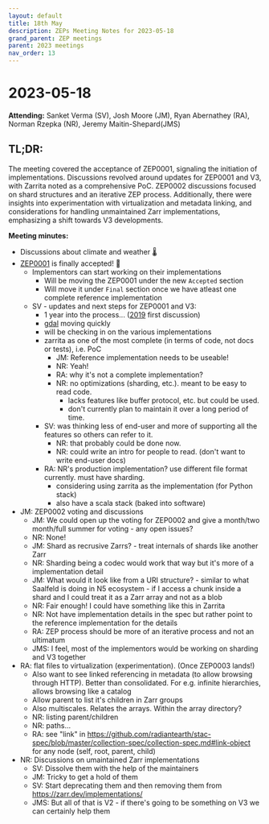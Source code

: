 ```yaml
---
layout: default
title: 18th May
description: ZEPs Meeting Notes for 2023-05-18
grand_parent: ZEP meetings
parent: 2023 meetings
nav_order: 13
---
```


# 2023-05-18

**Attending:** Sanket Verma (SV), Josh Moore (JM), Ryan Abernathey (RA), Norman Rzepka (NR), Jeremy Maitin-Shepard(JMS)

## TL;DR:

The meeting covered the acceptance of ZEP0001, signaling the initiation of implementations. Discussions revolved around updates for ZEP0001 and V3, with Zarrita noted as a comprehensive PoC. ZEP0002 discussions focused on shard structures and an iterative ZEP process. Additionally, there were insights into experimentation with virtualization and metadata linking, and considerations for handling unmaintained Zarr implementations, emphasizing a shift towards V3 developments.

**Meeting minutes:**

- Discussions about climate and weather 🌡️
- [ZEP0001](https://github.com/zarr-developers/zarr-specs/issues/227) is finally accepted! 🎉
    - Implementors can start working on their implementations
      - Will be moving the ZEP0001 under the new `Accepted` section
      - Will move it under `Final` section once we have atleast one complete reference implementation
    - SV - updates and next steps for ZEP0001 and V3:
      - 1 year into the process... ([2019](https://zarr.dev/blog/v3-update/) first discussion)
      - [gdal](https://github.com/OSGeo/gdal/pull/7706) moving quickly
      - will be checking in on the various implementations
      - zarrita as one of the most complete (in terms of code, not docs or tests), i.e. PoC
        - JM: Reference implementation needs to be useable!
        - NR: Yeah!
        - RA: why it's not a complete implementation?
        - NR: no optimizations (sharding, etc.). meant to be easy to read code.
          - lacks features like buffer protocol, etc. but could be used.
          - don't currently plan to maintain it over a long period of time.
      - SV: was thinking less of end-user and more of supporting all the features so others can refer to it.
        - NR: that probably could be done now.
        - NR: could write an intro for people to read. (don't want to write end-user docs)
      - RA: NR's production implementation? use different file format currently. must have sharding.
        - considering using zarrita as the implementation (for Python stack)
        - also have a scala stack (baked into software)
- JM: ZEP0002 voting and discussions
    - JM: We could open up the voting for ZEP0002 and give a month/two month/full summer for voting - any open issues?
    - NR: None!
    - JM: Shard as recrusive Zarrs? - treat internals of shards like another Zarr
    - NR: Sharding being a codec would work that way but it's more of a implementation detail
    - JM: What would it look like from a URI structure? - similar to what Saalfeld is doing in N5 ecosystem - if I access a chunk inside a shard and I could treat it as a Zarr array and not as a blob
    - NR: Fair enough! I could have something like this in Zarrita
    - NR: Not have implementation details in the spec but rather point to the reference implementation for the details
    - RA: ZEP process should be more of an iterative process and not an ultimatum
    - JMS: I feel, most of the implementors would be working on sharding and V3 together
- RA: flat files to virtualization (experimentation). (Once ZEP0003 lands!)
    - Also want to see linked referencing in metadata (to allow browsing through HTTP). Better than consolidated. For e.g. infinite hierarchies, allows browsing like a catalog
    - Allow parent to list it's children in Zarr groups
    - Also multiscales. Relates the arrays. Within the array directory?
    - NR: listing parent/children
    - NR: paths...
    - RA: see "link" in <https://github.com/radiantearth/stac-spec/blob/master/collection-spec/collection-spec.md#link-object> for any node (self, root, parent, child)
- NR: Discussions on umaintained Zarr implementations
    - SV: Dissolve them with the help of the maintainers
    - JM: Tricky to get a hold of them
    - SV: Start deprecating them and then removing them from <https://zarr.dev/implementations/>
    - JMS: But all of that is V2 - if there's going to be something on V3 we can certainly help them
